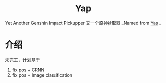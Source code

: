 <div align="center">

# Yap
Yet Another Genshin Impact Pickupper
又一个原神拾取器
_Named from [Yas](https://github.com/wormtql/yas) _

</div>

# 介绍

未完工，计划基于

1. fix pos + CRNN
2. fix pos + Image classification
